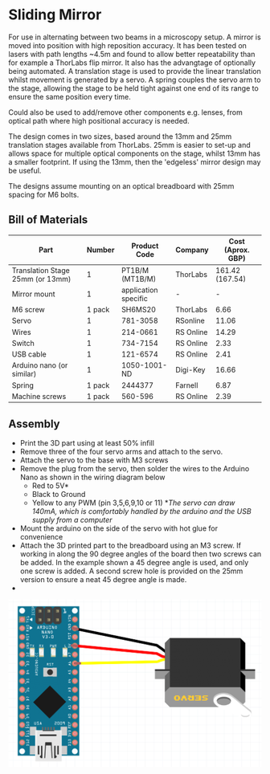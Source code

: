 # Sliding Mirror


For use in alternating between two beams in a microscopy setup. A mirror is moved into position with high reposition accuracy. It has been tested on lasers with path lengths ~4.5m and found to allow better repeatability than for example a ThorLabs flip mirror. It also has the advangtage of optionally being automated.
A translation stage is used to provide the linear translation whilst movement is generated by a servo. A spring couples the servo arm to the stage, allowing the stage to be held tight against one end of its range to ensure the same position every time.

Could also be used to add/remove other components e.g. lenses, from optical path where high positional accuracy is needed.

The design comes in two sizes, based around the 13mm and 25mm translation stages available from ThorLabs. 25mm is easier to set-up and allows space for multiple optical components on the stage, whilst 13mm has a smaller footprint. If using the 13mm, then the 'edgeless' mirror design may be useful.

The designs assume mounting on an optical breadboard with 25mm spacing for M6 bolts.

## Bill of Materials

Part | Number | Product Code | Company | Cost (Aprox. GBP)
---|---|---|---|---
Translation Stage 25mm (or 13mm) | 1 | PT1B/M (MT1B/M) | ThorLabs | 161.42 (167.54)
Mirror mount   | 1   | application specific | -  |  -
M6 screw | 1 pack | SH6MS20 | ThorLabs | 6.66
Servo  | 1 | 781-3058 | RSonline | 11.06
Wires  |  1   | 214-0661 |  RS Online   | 14.29
Switch | 1 | 734-7154 | RS Online | 2.33
USB cable   | 1   | 121-6574   | RS Online  |  2.41
Arduino nano (or similar)  |  1  |  1050-1001-ND | Digi-Key  |  16.66
Spring | 1 pack |  2444377 | Farnell | 6.87
Machine screws | 1 pack | 560-596 | RS Online | 2.39

## Assembly
* Print the 3D part using at least 50% infill
* Remove three of the four servo arms and attach to the servo.
* Attach the servo to the base with M3 screws
* Remove the plug from the servo, then solder the wires to the Arduino Nano as shown in the wiring diagram below
    * Red to 5V*
    * Black to Ground
    * Yellow to any PWM (pin 3,5,6,9,10 or 11)
**The servo can draw 140mA, which is comfortably handled by the arduino and the USB supply from a computer*
* Mount the arduino on the side of the servo with hot glue for convenience
* Attach the 3D printed part to the breadboard using an M3 screw. If working in along the 90 degree angles of the board then two screws can be added. In the example shown a 45 degree angle is used, and only one screw is added. A second screw hole is provided on the 25mm version to ensure a neat 45 degree angle is made.
* 


![Wiring Diagram](images/Wiring.png)
